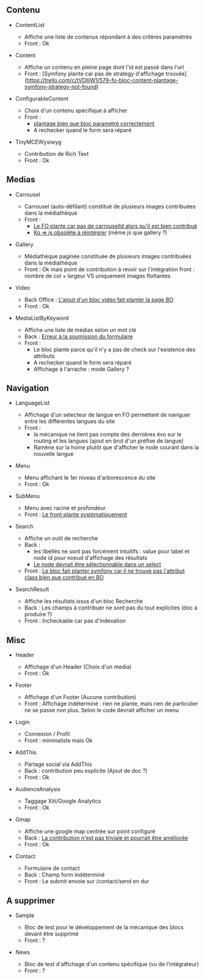 ## Contenu
* ContentList
    * Affiche une liste de contenus répondant à des critères paramétrés
    * Front : Ok

* Content
    * Affiche un contenu en pleine page dont l'id est passé dans l'url
    * Front : [Symfony plante car pas de strategy d'affichage trouvée] (https://trello.com/c/tVDlIjW1/579-fo-bloc-content-plantage-symfony-strategy-not-found)

* ConfigurableContent
    * Choix d'un contenu spécifique à afficher
    * Front : 
        * [plantage bien que bloc paramétré correctement](https://trello.com/c/pCQQlph4/621-bo-fo-bloc-configurable-content-plantage-front)
        * A rechecker quand le form sera réparé

* TinyMCEWysiwyg
    * Contribution de Rich Text
    * Front : Ok

## Medias
* Carrousel
    * Carrousel (auto-défilant) constitué de plusieurs images contribuées dans la médiathèque
    * Front : 
        * [Le FO plante car pas de carrouselId alors qu'il est bien contribué](https://trello.com/c/tbLKZ7Wu/583-fo-bloc-carrousel-plantage-si-pas-de-carrouselid-contribue)
        * [Ko => js obsolète à réintégrer](https://trello.com/c/pp3aAC1v/539-etq-ufront-le-rendu-du-block-carroussel-est-different-de-l-actuel-et-fonctionnel) (même js que gallery ?)

* Gallery
    * Médiathèque paginée constituée de plusieurs images contribuées dans la médiathèque
    * Front : Ok mais point de contribution à revoir sur l'intégration front : nombre de col + largeur VS uniquement images flottantes

* Video
    * Back Office : [L'ajout d'un bloc video fait planter la page BO](https://trello.com/c/c4fbyVej/622-bo-bloc-video-plantage-a-l-ajout)
    * Front : Ok

* MediaListByKeyword
    * Affiche une liste de médias selon un mot clé
    * Back : [Erreur à la soumission du formulaire](https://trello.com/c/ySA4rltQ/597-bo-bloc-contentlist-plantage-a-la-soumission)
    * Front :
        * Le bloc plante parce qu'il n'y a pas de check sur l'existence des attributs
        * A rechecker quand le form sera réparé
        * Affichage à l'arrache : mode Gallery ?

## Navigation
* LanguageList
    * Affichage d'un selecteur de langue en FO permettant de naviguer entre les différentes langues du site
    * Front :
        * la mécanique ne tient pas compte des dernières évo sur le routing et les langues (ajout en brut d'un préfixe de langue)
        * Ramène sur la home plutôt que d'afficher le node courant dans la nouvelle langue

* Menu
    * Menu affichant le 1er niveau d'arborescence du site
    * Front : Ok

* SubMenu
    * Menu avec racine et profondeur
    * Front : [Le front plante systématiquement](https://trello.com/c/LJxf5nje/623-fo-bloc-submenu-plantage-error-call-to-a-member-function-getnodeid-on-a-non-object)

* Search
    * Affiche un outil de recherche
    * Back :
        * les libellés ne sont pas forcément intuitifs : value pour label et node id pour noeud d'affichage des résultats
        * [Le node devrait être sélectionnable dans un select](https://trello.com/c/M1NrSkEZ/586-bo-bloc-search-selection-du-node-d-affichage)
    * Front : [Le bloc fait planter symfony car il ne trouve pas l'attribut class bien que contribué en BO](https://trello.com/c/tbLKZ7Wu/583-fo-bloc-carrousel-plantage-pas-de-carrouselid-alors-que-bien-contribue)

* SearchResult
    * Affiche les résultats issus d'un bloc Recherche
    * Back : Les champs à contribuer ne sont pas du tout explicites (doc à produire ?)
    * Front : Incheckable car pas d'indexation

## Misc
* Header
    * Affichage d'un Header (Choix d'un media)
    * Front : Ok

* Footer
    * Affichage d'un Footer (Aucune contribution)
    * Front : Affichage indéterminé : rien ne plante, mais rien de particulier ne se passe non plus. Selon le code devrait afficher un menu
* Login
    * Connexion / Profil
    * Front : minimaliste mais Ok

* AddThis
    * Partage social via AddThis
    * Back : contribution peu explicite (Ajout de doc ?)
    * Front : Ok

* AudienceAnalysis
    * Taggage Xiti/Google Analytics
    * Front : Ok

* Gmap
    * Affiche une google map centrée sur point configuré
    * Back : [La contribution n'est pas triviale et pourrait être améliorée](https://trello.com/c/2E7e9zds/587-bo-bloc-gmap-amelioration-de-contribution)
    * Front : Ok

* Contact
    * Formulaire de contact
    * Back : Champ form indéterminé
    * Front : Le submit envoie sur /contact/send en dur

## A supprimer
* Sample
    * Bloc de test pour le développement de la mécanique des blocs devant être supprimé
    * Front : ?

* News
    * Bloc de test d'affichage d'un contenu spécifique (vu de l'intégrateur)
    * Front : ?
